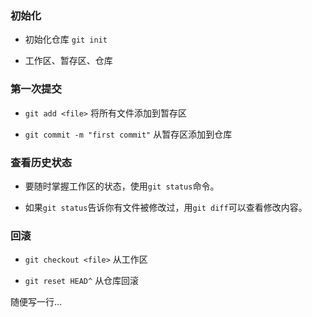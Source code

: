 ### 初始化

- 初始化仓库 `git init`

- 工作区、暂存区、仓库

### 第一次提交

- `git add <file>` 将所有文件添加到暂存区

- `git commit -m "first commit"` 从暂存区添加到仓库

### 查看历史状态

- 要随时掌握工作区的状态，使用`git status`命令。

- 如果`git status`告诉你有文件被修改过，用`git diff`可以查看修改内容。

### 回滚

- `git checkout <file>` 从工作区

- `git reset HEAD^` 从仓库回滚



随便写一行...

